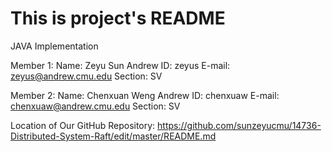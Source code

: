 # This is project's README

JAVA Implementation

Member 1:
    Name: Zeyu Sun
    Andrew ID: zeyus
    E-mail: zeyus@andrew.cmu.edu
    Section: SV

Member 2:
    Name: Chenxuan Weng
    Andrew ID: chenxuaw
    E-mail: chenxuaw@andrew.cmu.edu
    Section: SV


Location of Our GitHub Repository: https://github.com/sunzeyucmu/14736-Distributed-System-Raft/edit/master/README.md
